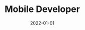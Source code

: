 ---
date: '2022-01-01'
title: 'Mobile Developer'
company: 'Pillar'
range: 'Jan 2022 - Present'
url: 'https://www.hellopillar.com/'
---